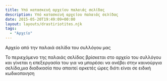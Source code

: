 ```yaml
---
title: Υπό κατασκευή αρχείου παλαιάς σελίδας
description: Υπό κατασκευή αρχείου παλαιάς σελίδας
date: 2015-05-20T19:49:09+00:00
layout: layouts/drastiriotites.njk
tags:
  - "Αρχείο"
---
```


Αρχείο από την παλαιά σελίδα του συλλόγου μας

<!-- excerpt -->

Το περιεχόμενο της παλαιάς σελίδας βρίσκεται στο αρχείο του συλλόγου και γίνεται η επεξεργασία του για να μπορέσει να ανέβει στην καινούργια σελίδα,μια διαδικασία που απαιτεί αρκετές ώρες διότι είναι σε ειδική κωδικοποιηση
